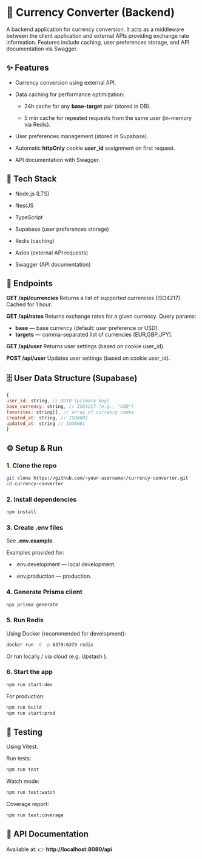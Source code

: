 # 📘 Currency Converter (Backend)

A backend application for currency conversion. It acts as a middleware between the client application and external APIs providing exchange rate information.
Features include caching, user preferences storage, and API documentation via Swagger.

## ✨ Features

- Currency conversion using external API.

- Data caching for performance optimization:

  - 24h cache for any **base-target** pair (stored in DB).

  - 5 min cache for repeated requests from the same user (in-memory via Redis).

- User preferences management (stored in Supabase).

- Automatic **httpOnly** cookie **user_id** assignment on first request.

- API documentation with Swagger.

## 🚀 Tech Stack

- Node.js (LTS)

- NestJS

- TypeScript

- Supabase (user preferences storage)

- Redis (caching)

- Axios (external API requests)

- Swagger (API documentation)

## 📂 Endpoints

**GET /api/currencies**
Returns a list of supported currencies (ISO4217). Cached for 1 hour.

**GET /api/rates**
Returns exchange rates for a given currency. Query params:

- **base** — base currency (default: user preference or USD).
- **targets** — comma-separated list of currencies (EUR,GBP,JPY).

**GET /api/user**
Returns user settings (based on cookie user_id).

**POST /api/user**
Updates user settings (based on cookie user_id).

## 🗄️ User Data Structure (Supabase)

```js
{
user_id: string, // UUID (primary key)
base_currency: string, // ISO4217 (e.g., "USD")
favorites: string[], // array of currency codes
created_at: string, // ISO8601
updated_at: string // ISO8601
}
```

## ⚙️ Setup & Run

### 1. Clone the repo

```bash
git clone https://github.com/<your-username>/currency-converter.git
cd currency-converter
```

### 2. Install dependencies

```bash
npm install
```

### 3. Create .env files

See **.env.example**.

Examples provided for:

- .env.development — local development.

- .env.production — production.

### 4. Generate Prisma client

```bash
npx prisma generate
```

### 5. Run Redis

Using Docker (recommended for development):

```bash
docker run -d -p 6379:6379 redis
```

Or run locally / via cloud (e.g. Upstash
).

### 6. Start the app

```bash
npm run start:dev
```

For production:

```bash
npm run build
npm run start:prod
```

## 🧪 Testing

Using Vitest.

Run tests:

```bash
npm run test
```

Watch mode:

```bash
npm run test:watch
```

Coverage report:

```bash
npm run test:coverage
```

## 📖 API Documentation

Available at:
👉 **http://localhost:8080/api**

